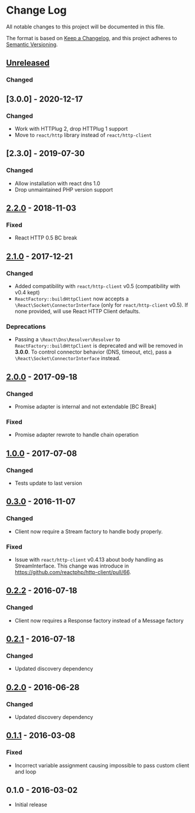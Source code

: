 # Change Log


All notable changes to this project will be documented in this file.

The format is based on [Keep a Changelog](https://keepachangelog.com/en/1.0.0/),
and this project adheres to [Semantic Versioning](https://semver.org/spec/v2.0.0.html).

## [Unreleased]

### Changed


## [3.0.0] - 2020-12-17

### Changed

- Work with HTTPlug 2, drop HTTPlug 1 support
- Move to `react/http` library instead of `react/http-client`

## [2.3.0] - 2019-07-30

### Changed

- Allow installation with react dns 1.0
- Drop unmaintained PHP version support

## [2.2.0] - 2018-11-03

### Fixed

- React HTTP 0.5 BC break


## [2.1.0] - 2017-12-21

### Changed

- Added compatibility with `react/http-client` v0.5 (compatibility with v0.4 kept)
- `ReactFactory::buildHttpClient` now accepts a `\React\Socket\ConnectorInterface` (only for `react/http-client` v0.5).
If none provided, will use React HTTP Client defaults.

### Deprecations
- Passing a `\React\Dns\Resolver\Resolver` to `ReactFactory::buildHttpClient` is deprecated and will be removed in **3.0.0**.
To control connector behavior (DNS, timeout, etc), pass a `\React\Socket\ConnectorInterface` instead.


## [2.0.0] - 2017-09-18

### Changed

- Promise adapter is internal and not extendable [BC Break]

### Fixed

- Promise adapter rewrote to handle chain operation


## [1.0.0] - 2017-07-08

### Changed

- Tests update to last version


## [0.3.0] - 2016-11-07

### Changed

- Client now require a Stream factory to handle body properly.

### Fixed

- Issue with `react/http-client` v0.4.13 about body handling as StreamInterface.
This change was introduce in https://github.com/reactphp/http-client/pull/66.


## [0.2.2] - 2016-07-18

### Changed

- Client now requires a Response factory instead of a Message factory


## [0.2.1] - 2016-07-18

### Changed

- Updated discovery dependency


## [0.2.0] - 2016-06-28

### Changed

- Updated discovery dependency


## [0.1.1] - 2016-03-08

### Fixed

- Incorrect variable assignment causing impossible to pass custom client and loop


## 0.1.0 - 2016-03-02

- Initial release


[Unreleased]: https://github.com/php-http/react-adapter/compare/v2.2.0...HEAD
[2.2.0]: https://github.com/php-http/react-adapter/compare/2.1.0...v2.2.0
[2.1.0]: https://github.com/php-http/react-adapter/compare/v2.0.0...2.1.0
[2.0.0]: https://github.com/php-http/react-adapter/compare/1.0.0...v2.0.0
[1.0.0]: https://github.com/php-http/react-adapter/compare/v0.3.0...1.0.0
[0.3.0]: https://github.com/php-http/react-adapter/compare/v0.2.2...v0.3.0
[0.2.2]: https://github.com/php-http/react-adapter/compare/v0.2.1...v0.2.2
[0.2.1]: https://github.com/php-http/react-adapter/compare/v0.2.0...v0.2.1
[0.2.0]: https://github.com/php-http/react-adapter/compare/v0.1.1...v0.2.0
[0.1.1]: https://github.com/php-http/react-adapter/compare/v0.1.0...v0.1.1

